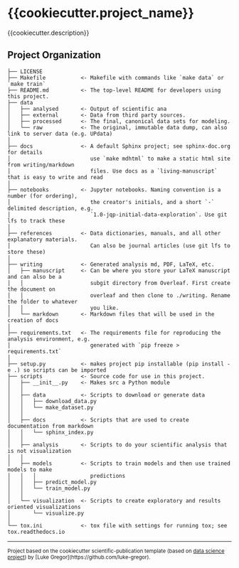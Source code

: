 {{cookiecutter.project_name}}
==============================

{{cookiecutter.description}}

Project Organization
------------

    ├── LICENSE
    ├── Makefile           <- Makefile with commands like `make data` or `make train`
    ├── README.md          <- The top-level README for developers using this project.
    ├── data
    │   ├── analysed       <- Output of scientific ana
    │   ├── external       <- Data from third party sources.
    │   ├── processed      <- The final, canonical data sets for modeling.
    │   └── raw            <- The original, immutable data dump, can also link to server data (e.g. UPdata)
    │
    ├── docs               <- A default Sphinx project; see sphinx-doc.org for details
    │                         use `make mdhtml` to make a static html site from writing/markdown
    │                         files. Use docs as a `living-manuscript` that is easy to write and read 
    │
    ├── notebooks          <- Jupyter notebooks. Naming convention is a number (for ordering),
    │                         the creator's initials, and a short `-` delimited description, e.g.
    │                         `1.0-jqp-initial-data-exploration`. Use git lfs to track these
    │
    ├── references         <- Data dictionaries, manuals, and all other explanatory materials.
    │                         Can also be journal articles (use git lfs to store these)
    │
    ├── writing            <- Generated analysis md, PDF, LaTeX, etc.
    │   ├── manuscript     <- Can be where you store your LaTeX manuscript and can also be a 
    │   │                     subgit directory from Overleaf. First create the document on 
    │   │                     overleaf and then clone to ./writing. Rename the folder to whatever 
    │   │                     you like. 
    │   └── markdown       <- Markdown files that will be used in the creation of docs
    │
    ├── requirements.txt   <- The requirements file for reproducing the analysis environment, e.g.
    │                         generated with `pip freeze > requirements.txt`
    │
    ├── setup.py           <- makes project pip installable (pip install -e .) so scripts can be imported
    ├── scripts            <- Source code for use in this project.
    │   ├── __init__.py    <- Makes src a Python module
    │   │
    │   ├── data           <- Scripts to download or generate data
    │   │   ├── download_data.py
    │   │   └── make_dataset.py
    │   │
    │   ├── docs           <- Scripts that are used to create documentation from markdown
    │   │   └── sphinx_index.py
    │   │
    │   ├── analysis       <- Scripts to do your scientific analysis that is not visualization
    │   │
    │   ├── models         <- Scripts to train models and then use trained models to make
    │   │   │                 predictions
    │   │   ├── predict_model.py
    │   │   └── train_model.py
    │   │
    │   └── visualization  <- Scripts to create exploratory and results oriented visualizations
    │       └── visualize.py
    │
    └── tox.ini            <- tox file with settings for running tox; see tox.readthedocs.io


--------

<p><small>Project based on the cookiecutter scientific-publication template (based on <a target="_blank" href="https://drivendata.github.io/cookiecutter-data-science/">data science project</a>) by [Luke Gregor](https://github.com/luke-gregor).</small></p>
